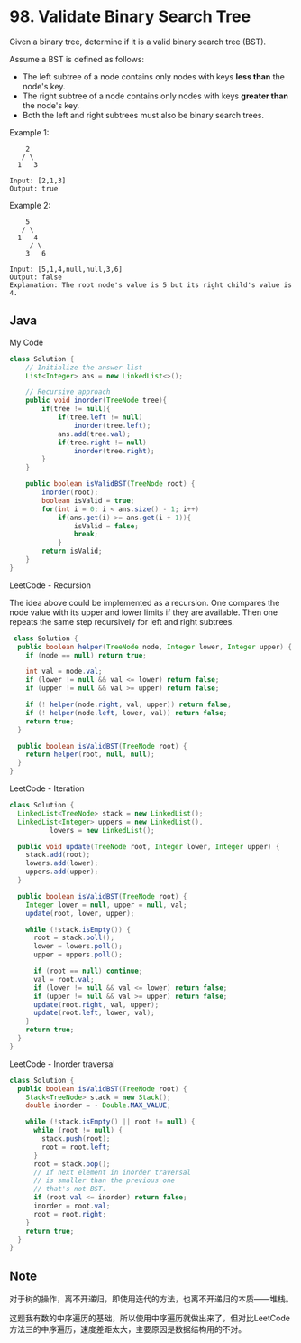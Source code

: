 # 98. Validate Binary Search Tree

Given a binary tree, determine if it is a valid binary search tree (BST).

Assume a BST is defined as follows:

- The left subtree of a node contains only nodes with keys **less than** the node's key.
- The right subtree of a node contains only nodes with keys **greater than** the node's key.
- Both the left and right subtrees must also be binary search trees.

Example 1:

```
    2
   / \
  1   3

Input: [2,1,3]
Output: true
```

Example 2:

```
    5
   / \
  1   4
     / \
    3   6

Input: [5,1,4,null,null,3,6]
Output: false
Explanation: The root node's value is 5 but its right child's value is 4.
```
## Java

My Code 

```java
class Solution {
    // Initialize the answer list
    List<Integer> ans = new LinkedList<>();

    // Recursive approach
    public void inorder(TreeNode tree){
        if(tree != null){
            if(tree.left != null)
                inorder(tree.left);
            ans.add(tree.val);
            if(tree.right != null)
                inorder(tree.right);
        }
    }

    public boolean isValidBST(TreeNode root) {
        inorder(root);
        boolean isValid = true;
        for(int i = 0; i < ans.size() - 1; i++)
            if(ans.get(i) >= ans.get(i + 1)){
                isValid = false;
                break;
            }
        return isValid;
    }
}
```

LeetCode - Recursion

The idea above could be implemented as a recursion. One compares the node value with its upper and lower limits if they are available. Then one repeats the same step recursively for left and right subtrees.

```java
 class Solution {
  public boolean helper(TreeNode node, Integer lower, Integer upper) {
    if (node == null) return true;

    int val = node.val;
    if (lower != null && val <= lower) return false;
    if (upper != null && val >= upper) return false;

    if (! helper(node.right, val, upper)) return false;
    if (! helper(node.left, lower, val)) return false;
    return true;
  }

  public boolean isValidBST(TreeNode root) {
    return helper(root, null, null);
  }
}
```

LeetCode - Iteration

```java
class Solution {
  LinkedList<TreeNode> stack = new LinkedList();
  LinkedList<Integer> uppers = new LinkedList(),
          lowers = new LinkedList();

  public void update(TreeNode root, Integer lower, Integer upper) {
    stack.add(root);
    lowers.add(lower);
    uppers.add(upper);
  }

  public boolean isValidBST(TreeNode root) {
    Integer lower = null, upper = null, val;
    update(root, lower, upper);

    while (!stack.isEmpty()) {
      root = stack.poll();
      lower = lowers.poll();
      upper = uppers.poll();

      if (root == null) continue;
      val = root.val;
      if (lower != null && val <= lower) return false;
      if (upper != null && val >= upper) return false;
      update(root.right, val, upper);
      update(root.left, lower, val);
    }
    return true;
  }
}
```

LeetCode - Inorder traversal
```java
class Solution {
  public boolean isValidBST(TreeNode root) {
    Stack<TreeNode> stack = new Stack();
    double inorder = - Double.MAX_VALUE;

    while (!stack.isEmpty() || root != null) {
      while (root != null) {
        stack.push(root);
        root = root.left;
      }
      root = stack.pop();
      // If next element in inorder traversal
      // is smaller than the previous one
      // that's not BST.
      if (root.val <= inorder) return false;
      inorder = root.val;
      root = root.right;
    }
    return true;
  }
}
```

## Note

对于树的操作，离不开递归，即使用迭代的方法，也离不开递归的本质——堆栈。

这题我有数的中序遍历的基础，所以使用中序遍历就做出来了，但对比LeetCode方法三的中序遍历，速度差距太大，主要原因是数据结构用的不对。
